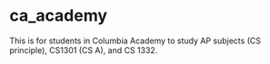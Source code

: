 # ca_academy
This is for students in Columbia Academy to study AP subjects (CS principle), CS1301 (CS A), and CS 1332.

